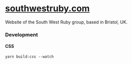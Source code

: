 # [southwestruby.com](https://www.southwestruby.com)

Website of the South West Ruby group, based in Bristol, UK.

### Development

#### CSS

`yarn build:css --watch`
